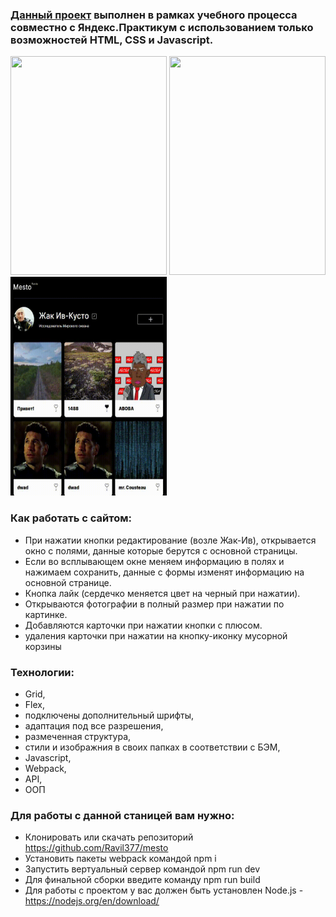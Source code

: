 ### [Данный проект](https://ravil377.github.io/mesto/) выполнен в рамках учебного процесса совместно с Яндекс.Практикум с использованием только возможностей HTML, CSS и Javascript.

<img src="https://github.com/Ravil377/mesto/blob/main/assets/3.gif" width="250" height="350"> <img src="https://github.com/Ravil377/mesto/blob/main/assets/4.gif" width="250" height="350"> <img src="https://github.com/Ravil377/mesto/blob/main/assets/5.gif" width="250" height="350">

### Как работать с сайтом:
- При нажатии кнопки редактирование (возле Жак-Ив), открывается окно с полями, данные которые берутся с основной страницы. 
- Если во всплывающем окне меняем информацию в полях и нажимаем сохранить, данные с формы изменят информацию на основной странице.
- Кнопка лайк (сердечко меняется цвет на черный при нажатии). 
- Открываются фотографии в полный размер при нажатии по картинке. 
- Добавляются карточки при нажатии кнопки с плюсом. 
- удаления карточки при нажатии на кнопку-иконку мусорной корзины

### Технологии:
- Grid,
- Flex,
- подключены дополнительный шрифты,
- адаптация под все разрешения,
- размеченная структура,
- стили и изображния в своих папках в соответствии с БЭМ,
- Javascript,
- Webpack,
- API,
- ООП

### Для работы с данной станицей вам нужно:
- Клонировать или скачать репозиторий https://github.com/Ravil377/mesto
- Установить пакеты webpack командой npm i
- Запустить вертуальный сервер командой npm run dev
- Для финальной сборки введите команду npm run build
- Для работы с проектом у вас должен быть установлен Node.js - https://nodejs.org/en/download/
